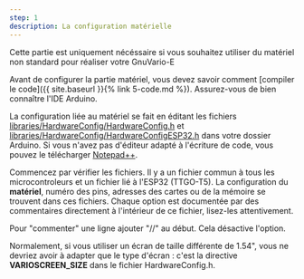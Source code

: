 ```yaml
---
step: 1
description: La configuration matérielle
---
```


Cette partie est uniquement nécéssaire si vous souhaitez utiliser du matériel non standard pour réaliser votre GnuVario-E

Avant de configurer la partie matériel, vous devez savoir comment [compiler le code]({{ site.baseurl }}{% link 5-code.md %}). Assurez-vous de bien connaître l'IDE Arduino.

La configuration liée au matériel se fait en éditant les fichiers [libraries/HardwareConfig/HardwareConfig.h](https://github.com/prunkdump/GNUVario-TTGO-T5/tree/master/Sources/Beta%20Code/libraries/HardwareConfig/HardwareConfig.h) et [libraries/HardwareConfig/HardwareConfigESP32.h](https://github.com/prunkdump/GNUVario-TTGO-T5/tree/master/Sources/Beta%20Code/libraries/HardwareConfig/HardwareConfigESP32.h) dans votre dossier Arduino. Si vous n'avez pas d'éditeur adapté à l'écriture de code, vous pouvez le télécharger [Notepad++](https://notepad-plus-plus.org/).

Commencez par vérifier les fichiers. Il y a un fichier commun à tous les microcontroleurs et un fichier lié à l'ESP32 (TTGO-T5). La configuration du **matériel**, numéro des pins, adresses des cartes ou de la mémoire se trouvent dans ces fichiers. Chaque option est documentée par des commentaires directement à l'intérieur de ce fichier, lisez-les attentivement.

Pour "commenter" une ligne ajouter "//" au début. Cela désactive l'option.

Normalement, si vous utiliser un écran de taille différente de 1.54", vous ne devriez avoir à adapter que le type d'écran : c'est la directive **VARIOSCREEN_SIZE** dans le fichier HardwareConfig.h.

